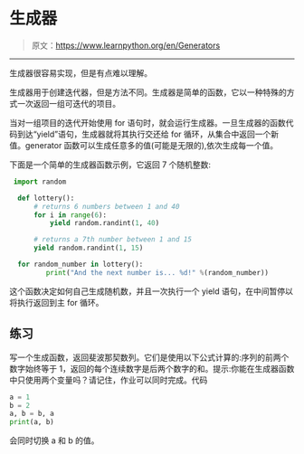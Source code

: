 # 生成器

> 原文：<https://www.learnpython.org/en/Generators>

* * *

生成器很容易实现，但是有点难以理解。

生成器用于创建迭代器，但是方法不同。生成器是简单的函数，它以一种特殊的方式一次返回一组可迭代的项目。

当对一组项目的迭代开始使用 for 语句时，就会运行生成器。一旦生成器的函数代码到达“yield”语句，生成器就将其执行交还给 for 循环，从集合中返回一个新值。generator 函数可以生成任意多的值(可能是无限的),依次生成每一个值。

下面是一个简单的生成器函数示例，它返回 7 个随机整数:

```py
 import random

  def lottery():
      # returns 6 numbers between 1 and 40
      for i in range(6):
          yield random.randint(1, 40)

      # returns a 7th number between 1 and 15
      yield random.randint(1, 15)

  for random_number in lottery():
         print("And the next number is... %d!" %(random_number)) 
```

这个函数决定如何自己生成随机数，并且一次执行一个 yield 语句，在中间暂停以将执行返回到主 for 循环。

## 练习

写一个生成函数，返回斐波那契数列。它们是使用以下公式计算的:序列的前两个数字始终等于 1，返回的每个连续数字是后两个数字的和。提示:你能在生成器函数中只使用两个变量吗？请记住，作业可以同时完成。代码

```py
a = 1
b = 2
a, b = b, a
print(a, b) 
```

会同时切换 a 和 b 的值。